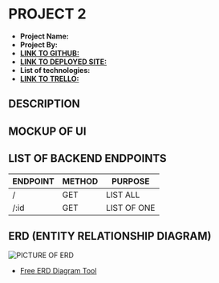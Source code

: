 # PROJECT 2

- **Project Name:** 
- **Project By:** 
- [**LINK TO GITHUB:**]() 
- [**LINK TO DEPLOYED SITE:**]()
- **List of technologies:**
- [**LINK TO TRELLO:**]()

## DESCRIPTION

## MOCKUP OF UI 

## LIST OF BACKEND ENDPOINTS

| ENDPOINT | METHOD | PURPOSE |
|----------|--------|---------|
| / | GET | LIST ALL |
| /:id | GET | LIST OF ONE |

## ERD (ENTITY RELATIONSHIP DIAGRAM)

![PICTURE OF ERD]()

- [Free ERD Diagram Tool]()